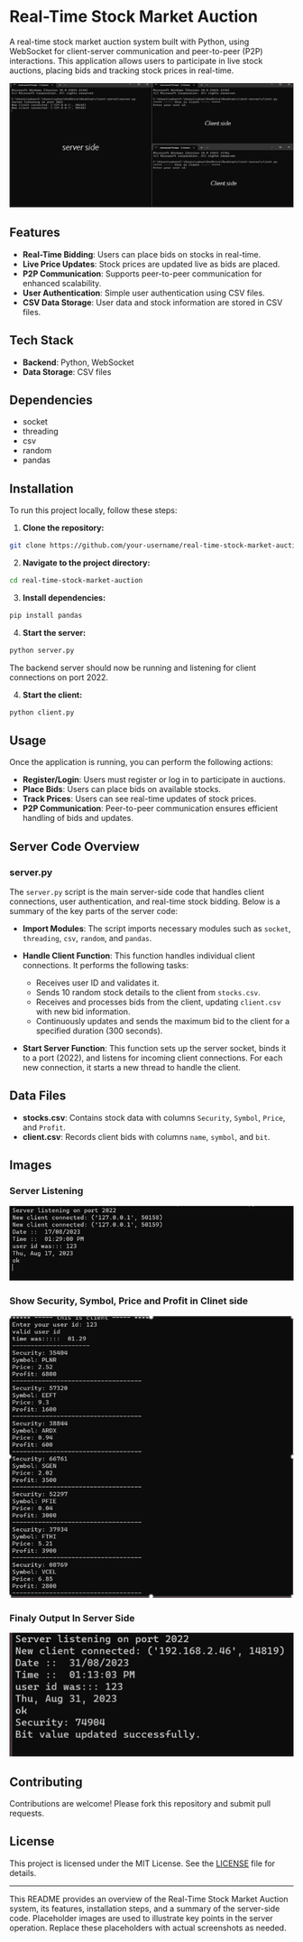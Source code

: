 # Real-Time Stock Market Auction

A real-time stock market auction system built with Python, using WebSocket for client-server communication and peer-to-peer (P2P) interactions. This application allows users to participate in live stock auctions, placing bids and tracking stock prices in real-time.

![main image](https://github.com/sahanHansaja026/Real-Time-Stock-Market-Auction---Python-Web-Socket-/blob/main/image1.png)

## Features

- **Real-Time Bidding**: Users can place bids on stocks in real-time.
- **Live Price Updates**: Stock prices are updated live as bids are placed.
- **P2P Communication**: Supports peer-to-peer communication for enhanced scalability.
- **User Authentication**: Simple user authentication using CSV files.
- **CSV Data Storage**: User data and stock information are stored in CSV files.

## Tech Stack

- **Backend**: Python, WebSocket
- **Data Storage**: CSV files

## Dependencies

- socket
- threading
- csv
- random
- pandas

## Installation

To run this project locally, follow these steps:

1. **Clone the repository:**

```bash
git clone https://github.com/your-username/real-time-stock-market-auction.git
```

2. **Navigate to the project directory:**

```bash
cd real-time-stock-market-auction
```

3. **Install dependencies:**

```bash
pip install pandas
```

4. **Start the server:**

```bash
python server.py
```
The backend server should now be running and listening for client connections on port 2022.

4. **Start the client:**

```bash
python client.py
```

## Usage

Once the application is running, you can perform the following actions:

- **Register/Login**: Users must register or log in to participate in auctions.
- **Place Bids**: Users can place bids on available stocks.
- **Track Prices**: Users can see real-time updates of stock prices.
- **P2P Communication**: Peer-to-peer communication ensures efficient handling of bids and updates.

## Server Code Overview

### server.py

The `server.py` script is the main server-side code that handles client connections, user authentication, and real-time stock bidding. Below is a summary of the key parts of the server code:

- **Import Modules**: The script imports necessary modules such as `socket`, `threading`, `csv`, `random`, and `pandas`.

- **Handle Client Function**: This function handles individual client connections. It performs the following tasks:
  - Receives user ID and validates it.
  - Sends 10 random stock details to the client from `stocks.csv`.
  - Receives and processes bids from the client, updating `client.csv` with new bid information.
  - Continuously updates and sends the maximum bid to the client for a specified duration (300 seconds).

- **Start Server Function**: This function sets up the server socket, binds it to a port (2022), and listens for incoming client connections. For each new connection, it starts a new thread to handle the client.


## Data Files

- **stocks.csv**: Contains stock data with columns `Security`, `Symbol`, `Price`, and `Profit`.
- **client.csv**: Records client bids with columns `name`, `symbol`, and `bit`.

## Images

### Server Listening

![Server Listening](https://github.com/sahanHansaja026/Real-Time-Stock-Market-Auction---Python-Web-Socket-/blob/main/image3.png)

### Show Security, Symbol, Price and Profit in Clinet side

![Client Connection](https://github.com/sahanHansaja026/Real-Time-Stock-Market-Auction---Python-Web-Socket-/blob/main/image4.png)

### Finaly Output In Server Side

![Final OutPut](https://github.com/sahanHansaja026/Real-Time-Stock-Market-Auction---Python-Web-Socket-/blob/main/image2.png)

## Contributing

Contributions are welcome! Please fork this repository and submit pull requests.

## License

This project is licensed under the MIT License. See the [LICENSE](LICENSE) file for details.

---

This README provides an overview of the Real-Time Stock Market Auction system, its features, installation steps, and a summary of the server-side code. Placeholder images are used to illustrate key points in the server operation. Replace these placeholders with actual screenshots as needed.
